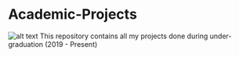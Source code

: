 # Academic-Projects
![alt text](https://media-exp1.licdn.com/dms/image/C561BAQGLjJ0ZpqJ-JQ/company-background_10000/0/1519797201497?e=2159024400&v=beta&t=XgcUHTAzw9t3ubGEoWgQP-f2UUKgvT2V_IvdpF7JSkY)
This repository contains all my projects done during under-graduation (2019 - Present)
